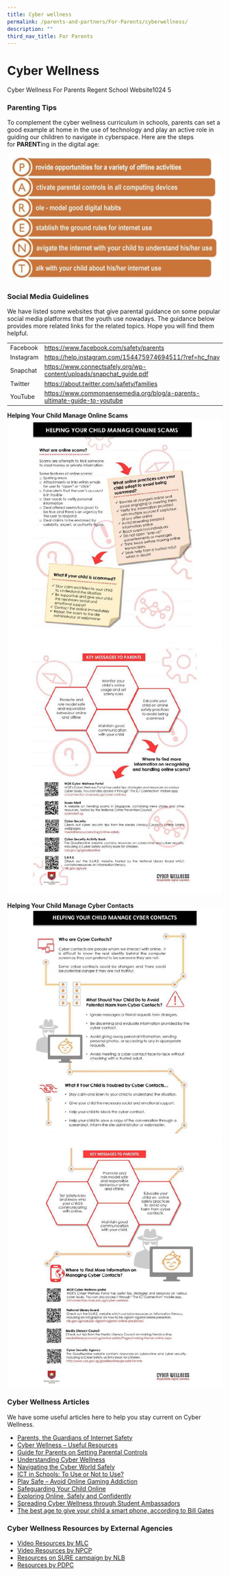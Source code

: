 ```yaml
---
title: Cyber wellness
permalink: /parents-and-partners/For-Parents/cyberwellness/
description: ""
third_nav_title: For Parents
---
```

Cyber Wellness
==============

Cyber Wellness For Parents Regent School Website1024 5

### **Parenting Tips**

To complement the cyber wellness curriculum in schools, parents can set a good example at home in the use of technology and play an active role in guiding our children to navigate in cyberspace. Here are the steps for **PARENT**ing in the digital age:

![](/images/Cyber-Wellness-for-Parents-Regent-School-Website-1.jpg)

### **Social Media Guidelines**

We have listed some websites that give parental guidance on some popular social media platforms that the youth use nowadays. The guidance below provides more related links for the related topics. Hope you will find them helpful.

|  	|  	|
|---	|---	|
| Facebook 	| https://www.facebook.com/safety/parents 	|
| Instagram 	| https://help.instagram.com/154475974694511/?ref=hc_fnav 	|
| Snapchat 	| https://www.connectsafely.org/wp-content/uploads/snapchat_guide.pdf 	|
| Twitter 	| https://about.twitter.com/safety/families 	|
| YouTube 	| https://www.commonsensemedia.org/blog/a-parents-ultimate-guide-to-youtube 	|

**Helping Your Child Manage Online Scams**
![](/images/Cyber-Wellness-for-Parents-Regent-School-Website1024_2-e1606195851724.jpg)
![](/images/Cyber-Wellness-for-Parents-Regent-School-Website1.jpg)

**Helping Your Child Manage Cyber Contacts**
![](/images/Cyber-Wellness-for-Parents-Regent-School-Website1024_4-e1606195983598.jpg)
![](/images/Cyber-Wellness-for-Parents-Regent-School-Website2.jpg)

### **Cyber Wellness Articles**

We have some useful articles here to help you stay current on Cyber Wellness.

*   [Parents, the Guardians of Internet Safety](https://www.schoolbag.sg/story/parents-the-guardians-of-internet-safety)
*   [Cyber Wellness – Useful Resources](https://www.schoolbag.sg/story/cyber-wellness---useful-resources#.V5Wi_fl951s)
*   [Guide for Parents on Setting Parental Controls](https://www.schoolbag.sg/story/guide-for-parents-on-setting-parental-controls#.V5Wh8Pl951s)
*   [Understanding Cyber Wellness](https://www.schoolbag.sg/story/understanding-cyber-wellness#.V5WjCPl951s)
*   [Navigating the Cyber World Safely](https://www.schoolbag.sg/story/navigating-the-cyber-world-safely)
*   [ICT in Schools: To Use or Not to Use?](https://www.schoolbag.sg/story/ict-in-schools-to-use-or-not-to-use)
*   [Play Safe – Avoid Online Gaming Addiction](https://www.schoolbag.sg/story/play-safe-avoid-online-gaming-addiction)
*   [Safeguarding Your Child Online](https://www.schoolbag.sg/story/safeguarding-your-child-online)
*   [Exploring Online, Safely and Confidently](https://www.schoolbag.sg/story/exploring-online-safely-and-confidently#.V5Wh4fl951s)
*   [Spreading Cyber Wellness through Student Ambassadors](https://www.schoolbag.sg/story/spreading-cyber-wellness-through-student-ambassadors#.V5Wjb_l951s)
*   [The best age to give your child a smart phone, according to Bill Gates](https://sg.theasianparent.com/best-age-smart-phone-kids/)

### **Cyber Wellness Resources by** **External Agencies**

*   [Video Resources by MLC](https://www.medialiteracycouncil.sg/campaign2015/documents/videos/index.html)
*   [Video Resources by NPCP](https://www.scamalert.sg/resources/videos)
*   [Resources on SURE campaign by NLB](https://www.nlb.gov.sg/sure/category/resources/)
*   [Resources by PDPC](https://www.pdpc.gov.sg/resources/for-individuals)